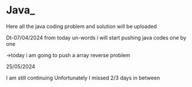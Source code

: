 # Java_
Here all the java coding problem and solution will be uploaded

Dt-07/04/2024
from today un-words i will start pushing java codes one by one 

->today i am going to push a array reverse problem 

25/05/2024

I am still continuing 
Unfortunately I missed 2/3  days in between 




